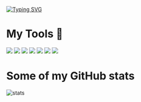 [![Typing SVG](https://readme-typing-svg.demolab.com/?lines=Hi+!+My+name+is+George+,+and+I+am+a+frontend+developer)](https://git.io/typing-svg)

# My Tools 🔨

<div>
 <img src="https://img.icons8.com/color/48/000000/javascript--v1.png"/>
 <img src="https://img.icons8.com/color/48/000000/css3.png"/>
 <img src="https://img.icons8.com/color/48/000000/html-5--v1.png"/>
 <img src="https://img.icons8.com/color/48/000000/redux.png"/>
 <img src="https://img.icons8.com/color/48/000000/react-native.png"/>
 <img src="https://img.icons8.com/fluency/48/000000/typescript.png"/>
 <img src="https://img.icons8.com/color/48/000000/sass.png"/>
</div>

# Some of my GitHub stats
![stats](https://github-readme-stats.vercel.app/api?username=George051191&custom_title=GitHub%20Stats&count_private=true&show_icons=true&bg_color=-45,0e1420,262c38&icon_color=81A1C1&border_radius=15&border_color=2e3440&hide=stars&line_height=24&hide_border=true&theme=nord&cache_seconds=1800)
